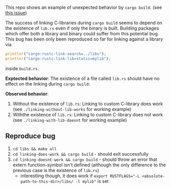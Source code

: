This repo shows an example of unexpected behavior by `cargo build`. (see [this issue](https://github.com/rust-lang/cargo/issues/14486))

The success of linking C-libraries during `cargo build` seems to depend on the existence of `lib.rs` even if only the binary is built.
Building packages which offer both a library and binary could suffer from this potential bug. This bug has been only been reproduced so far for linking against a library via
```rust
println!("cargo:rustc-link-search=../libs");
println!("cargo:rustc-link-lib=static=mylib");
```
inside `build.rs`.

**Exptected behavior**: The existence of a file called `lib.rs` should have no effect on the linking during `cargo build`:

**Observed behavior**:
1. Without the existence of `lib.rs`: Linking to custom C-library does work (see `./linking-without-lib-works` for working example)
2. Withthe existence of `lib.rs`: Linking to custom C-library does not work (see `./linking-with-lib-doesnt` for working example)

## Reproduce bug

1. `cd libs && make all`
2. `cd linking-does-work && cargo build` - should exit successfully
3. `cd linking-doesnt-work && cargo build` - should throw an error that extern function-symbol isn't defined (although the only difference to the previous case is the existence of `lib.rs`)
    - interestling though, it does work if `export RUSTFLAGS="-L <absolute-path-to-this-dir>/libs/ -l mylib"` is set
